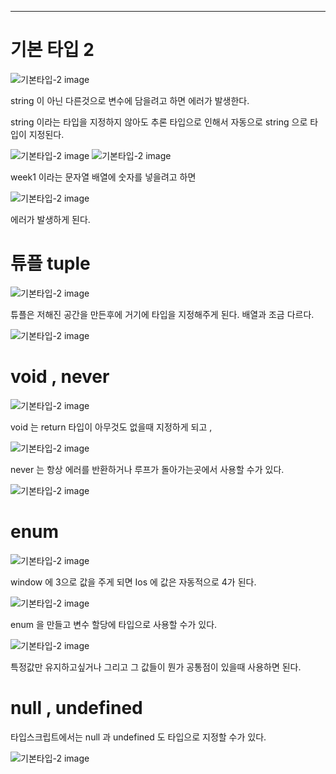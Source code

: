 
---
# 기본 타입 2

![기본타입-2 image](https://slid-capture.s3.ap-northeast-2.amazonaws.com/public/capture_images/1e149861ff3a4c1796b6e99f5d9a8bf8/23c1dc4b-fc84-4985-858b-7407c09be4e5.png)

string 이 아닌 다른것으로 변수에 담을려고 하면 에러가 발생한다.


string 이라는 타입을 지정하지 않아도 추론 타입으로 인해서 자동으로 string 으로 타입이 지정된다.

![기본타입-2 image](https://slid-capture.s3.ap-northeast-2.amazonaws.com/public/capture_images/1e149861ff3a4c1796b6e99f5d9a8bf8/42e28a7e-0283-4c5f-ba40-bc10c84bcde3.png)
![기본타입-2 image](https://slid-capture.s3.ap-northeast-2.amazonaws.com/public/capture_images/1e149861ff3a4c1796b6e99f5d9a8bf8/cc74224e-4e19-45aa-8acd-4444fa426b90.png)

week1 이라는 문자열 배열에 숫자를 넣을려고 하면

![기본타입-2 image](https://slid-capture.s3.ap-northeast-2.amazonaws.com/public/capture_images/1e149861ff3a4c1796b6e99f5d9a8bf8/0d4d7a64-8e23-4e9d-8e2b-68fe7b70ec43.png)

에러가 발생하게 된다.

# 튜플 tuple

![기본타입-2 image](https://slid-capture.s3.ap-northeast-2.amazonaws.com/public/capture_images/1e149861ff3a4c1796b6e99f5d9a8bf8/1a436c7f-1957-408c-970b-a38e8dbd588d.png)

튜플은 저해진 공간을 만든후에 거기에 타입을 지정해주게 된다. 배열과 조금 다르다.

![기본타입-2 image](https://slid-capture.s3.ap-northeast-2.amazonaws.com/public/capture_images/1e149861ff3a4c1796b6e99f5d9a8bf8/d29a5d8d-64a2-4c30-8ddf-4a3f6be48103.png)


# void , never

![기본타입-2 image](https://slid-capture.s3.ap-northeast-2.amazonaws.com/public/capture_images/1e149861ff3a4c1796b6e99f5d9a8bf8/2c135e13-7fac-477d-ab27-fbff4a46c43a.png)

void 는 return 타입이 아무것도 없을때 지정하게 되고 ,


![기본타입-2 image](https://slid-capture.s3.ap-northeast-2.amazonaws.com/public/capture_images/1e149861ff3a4c1796b6e99f5d9a8bf8/539ce0f2-28c8-4b09-8dbb-008d75b51fdb.png)

never 는 항상 에러를 반환하거나 루프가 돌아가는곳에서 사용할 수가 있다.

![기본타입-2 image](https://slid-capture.s3.ap-northeast-2.amazonaws.com/public/capture_images/1e149861ff3a4c1796b6e99f5d9a8bf8/37a7e73d-d59a-4475-a378-e6e92d0eeebc.png)


# enum

![기본타입-2 image](https://slid-capture.s3.ap-northeast-2.amazonaws.com/public/capture_images/1e149861ff3a4c1796b6e99f5d9a8bf8/3ca381d1-9d03-4158-b6bc-5aa8a14aae83.png)

window 에 3으로 값을 주게 되면 Ios 에 값은 자동적으로 4가 된다.

![기본타입-2 image](https://slid-capture.s3.ap-northeast-2.amazonaws.com/public/capture_images/1e149861ff3a4c1796b6e99f5d9a8bf8/1b328ee2-cde1-4df9-a877-21b266dc7b78.png)

enum 을 만들고 변수 할당에 타입으로 사용할 수가 있다.

![기본타입-2 image](https://slid-capture.s3.ap-northeast-2.amazonaws.com/public/capture_images/1e149861ff3a4c1796b6e99f5d9a8bf8/fc96f990-b9f5-43e9-a4f4-253b3021b547.png)


특정값만 유지하고싶거나 그리고 그 값들이 뭔가 공통점이 있을때 사용하면 된다.


# null , undefined


타입스크립트에서는 null 과 undefined 도 타입으로 지정할 수가 있다.

![기본타입-2 image](https://slid-capture.s3.ap-northeast-2.amazonaws.com/public/capture_images/1e149861ff3a4c1796b6e99f5d9a8bf8/22f0b7ab-4bba-4f58-aefd-a1add82a93e5.png)

